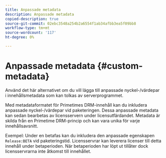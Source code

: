 ```yaml
---
title: Anpassade metadata
description: Anpassade metadata
copied-description: true
source-git-commit: 02ebc3548a254b2a6554f1ab34afbb3ea5f09bb8
workflow-type: tm+mt
source-wordcount: '117'
ht-degree: 0%

---
```


# Anpassade metadata {#custom-metadata}

Använd det här alternativet om du vill lägga till anpassade nyckel-/värdepar i innehållsmetadata som kan tolkas av serverprogrammet.

Med metadataformatet för Primetimes DRM-innehåll kan du inkludera anpassade nyckel-/värdepar vid paketeringen. Dessa anpassade metadata kan sedan bearbetas av licensservern under licensutfärdandet. Metadata är skilda från en Primetime DRM-princip och kan vara unika för varje innehållsavsnitt.

Exempel: Under en betafas kan du inkludera den anpassade egenskapen `Release:BETA` vid paketeringstid. Licensservrar kan leverera licenser till detta innehåll under betaperioden. När betaperioden har löpt ut tillåter dock licensservrarna inte åtkomst till innehållet.
